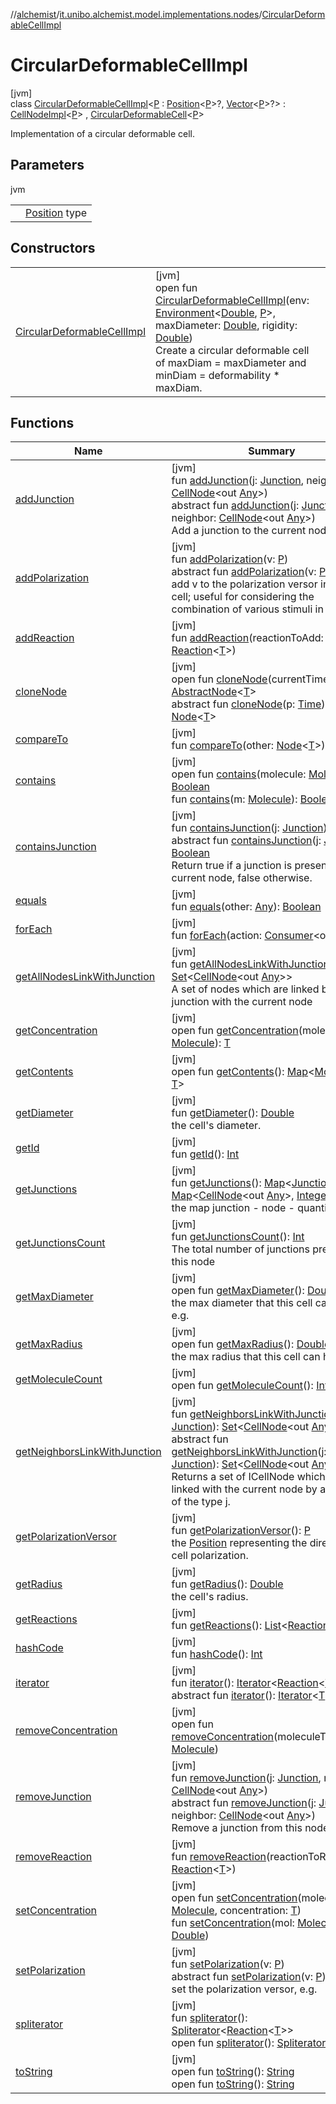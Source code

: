 //[alchemist](../../../index.md)/[it.unibo.alchemist.model.implementations.nodes](../index.md)/[CircularDeformableCellImpl](index.md)

# CircularDeformableCellImpl

[jvm]\
class [CircularDeformableCellImpl](index.md)<[P](index.md) : [Position](../../it.unibo.alchemist.model.interfaces/-position/index.md)<[P](../../it.unibo.alchemist.model/-biochemistry-incarnation/index.md)>?, [Vector](../../it.unibo.alchemist.model.interfaces.geometry/-vector/index.md)<[P](../../it.unibo.alchemist.model/-biochemistry-incarnation/index.md)>?> : [CellNodeImpl](../-cell-node-impl/index.md)<[P](../../it.unibo.alchemist.model/-biochemistry-incarnation/index.md)> , [CircularDeformableCell](../../it.unibo.alchemist.model.interfaces/-circular-deformable-cell/index.md)<[P](../../it.unibo.alchemist.model/-biochemistry-incarnation/index.md)> 

Implementation of a circular deformable cell.

## Parameters

jvm

| | |
|---|---|
| <P> | [Position](../../it.unibo.alchemist.model.interfaces/-position/index.md) type |

## Constructors

| | |
|---|---|
| [CircularDeformableCellImpl](-circular-deformable-cell-impl.md) | [jvm]<br>open fun [CircularDeformableCellImpl](-circular-deformable-cell-impl.md)(env: [Environment](../../it.unibo.alchemist.model.interfaces/-environment/index.md)<[Double](https://docs.oracle.com/javase/8/docs/api/java/lang/Double.html), [P](../../it.unibo.alchemist.model/-biochemistry-incarnation/index.md)>, maxDiameter: [Double](https://kotlinlang.org/api/latest/jvm/stdlib/kotlin/-double/index.html), rigidity: [Double](https://kotlinlang.org/api/latest/jvm/stdlib/kotlin/-double/index.html))<br>Create a circular deformable cell of maxDiam = maxDiameter and minDiam = deformability * maxDiam. |

## Functions

| Name | Summary |
|---|---|
| [addJunction](../-cell-node-impl/add-junction.md) | [jvm]<br>fun [addJunction](../-cell-node-impl/add-junction.md)(j: [Junction](../../it.unibo.alchemist.model.implementations.molecules/-junction/index.md), neighbor: [CellNode](../../it.unibo.alchemist.model.interfaces/-cell-node/index.md)<out [Any](https://kotlinlang.org/api/latest/jvm/stdlib/kotlin/-any/index.html)>)<br>abstract fun [addJunction](../../it.unibo.alchemist.model.interfaces/-cell-node/add-junction.md)(j: [Junction](../../it.unibo.alchemist.model.implementations.molecules/-junction/index.md), neighbor: [CellNode](../../it.unibo.alchemist.model.interfaces/-cell-node/index.md)<out [Any](https://kotlinlang.org/api/latest/jvm/stdlib/kotlin/-any/index.html)>)<br>Add a junction to the current node. |
| [addPolarization](../-cell-node-impl/add-polarization.md) | [jvm]<br>fun [addPolarization](../-cell-node-impl/add-polarization.md)(v: [P](../../it.unibo.alchemist.model/-biochemistry-incarnation/index.md))<br>abstract fun [addPolarization](../../it.unibo.alchemist.model.interfaces/-cell-node/add-polarization.md)(v: [P](../../it.unibo.alchemist.model/-biochemistry-incarnation/index.md))<br>add v to the polarization versor inside the cell; useful for considering the combination of various stimuli in a cell. |
| [addReaction](../-abstract-node/add-reaction.md) | [jvm]<br>fun [addReaction](../-abstract-node/add-reaction.md)(reactionToAdd: [Reaction](../../it.unibo.alchemist.model.interfaces/-reaction/index.md)<[T](../../it.unibo.alchemist.model.implementations.conditions/-generic-molecule-present/index.md)>) |
| [cloneNode](../-abstract-node/clone-node.md) | [jvm]<br>open fun [cloneNode](../-abstract-node/clone-node.md)(currentTime: [Time](../../it.unibo.alchemist.model.interfaces/-time/index.md)): [AbstractNode](../-abstract-node/index.md)<[T](../../it.unibo.alchemist.model.implementations.conditions/-generic-molecule-present/index.md)><br>abstract fun [cloneNode](../../it.unibo.alchemist.model.interfaces/-node/clone-node.md)(p: [Time](../../it.unibo.alchemist.model.interfaces/-time/index.md)): [Node](../../it.unibo.alchemist.model.interfaces/-node/index.md)<[T](../../it.unibo.alchemist.model.implementations.conditions/-generic-molecule-present/index.md)> |
| [compareTo](../-abstract-node/compare-to.md) | [jvm]<br>fun [compareTo](../-abstract-node/compare-to.md)(other: [Node](../../it.unibo.alchemist.model.interfaces/-node/index.md)<[T](../../it.unibo.alchemist.model.implementations.conditions/-generic-molecule-present/index.md)>): [Int](https://kotlinlang.org/api/latest/jvm/stdlib/kotlin/-int/index.html) |
| [contains](../-abstract-node/contains.md) | [jvm]<br>open fun [contains](../-abstract-node/contains.md)(molecule: [Molecule](../../it.unibo.alchemist.model.interfaces/-molecule/index.md)): [Boolean](https://kotlinlang.org/api/latest/jvm/stdlib/kotlin/-boolean/index.html)<br>fun [contains](../-cell-node-impl/contains.md)(m: [Molecule](../../it.unibo.alchemist.model.interfaces/-molecule/index.md)): [Boolean](https://kotlinlang.org/api/latest/jvm/stdlib/kotlin/-boolean/index.html) |
| [containsJunction](../-cell-node-impl/contains-junction.md) | [jvm]<br>fun [containsJunction](../-cell-node-impl/contains-junction.md)(j: [Junction](../../it.unibo.alchemist.model.implementations.molecules/-junction/index.md)): [Boolean](https://kotlinlang.org/api/latest/jvm/stdlib/kotlin/-boolean/index.html)<br>abstract fun [containsJunction](../../it.unibo.alchemist.model.interfaces/-cell-node/contains-junction.md)(j: [Junction](../../it.unibo.alchemist.model.implementations.molecules/-junction/index.md)): [Boolean](https://kotlinlang.org/api/latest/jvm/stdlib/kotlin/-boolean/index.html)<br>Return true if a junction is present in the current node, false otherwise. |
| [equals](../-abstract-node/equals.md) | [jvm]<br>fun [equals](../-abstract-node/equals.md)(other: [Any](https://kotlinlang.org/api/latest/jvm/stdlib/kotlin/-any/index.html)): [Boolean](https://kotlinlang.org/api/latest/jvm/stdlib/kotlin/-boolean/index.html) |
| [forEach](../-abstract-node/for-each.md) | [jvm]<br>fun [forEach](../-abstract-node/for-each.md)(action: [Consumer](https://docs.oracle.com/javase/8/docs/api/java/util/function/Consumer.html)<out [Any](https://kotlinlang.org/api/latest/jvm/stdlib/kotlin/-any/index.html)>) |
| [getAllNodesLinkWithJunction](../-cell-node-impl/get-all-nodes-link-with-junction.md) | [jvm]<br>fun [getAllNodesLinkWithJunction](../-cell-node-impl/get-all-nodes-link-with-junction.md)(): [Set](https://docs.oracle.com/javase/8/docs/api/java/util/Set.html)<[CellNode](../../it.unibo.alchemist.model.interfaces/-cell-node/index.md)<out [Any](https://kotlinlang.org/api/latest/jvm/stdlib/kotlin/-any/index.html)>><br>A set of nodes which are linked by a junction with the current node |
| [getConcentration](../-abstract-node/get-concentration.md) | [jvm]<br>open fun [getConcentration](../-abstract-node/get-concentration.md)(molecule: [Molecule](../../it.unibo.alchemist.model.interfaces/-molecule/index.md)): [T](../../it.unibo.alchemist.model.implementations.conditions/-generic-molecule-present/index.md) |
| [getContents](../-abstract-node/get-contents.md) | [jvm]<br>open fun [getContents](../-abstract-node/get-contents.md)(): [Map](https://docs.oracle.com/javase/8/docs/api/java/util/Map.html)<[Molecule](../../it.unibo.alchemist.model.interfaces/-molecule/index.md), [T](../../it.unibo.alchemist.model.implementations.conditions/-generic-molecule-present/index.md)> |
| [getDiameter](index.md#956131525%2FFunctions%2F-267951372) | [jvm]<br>fun [getDiameter](index.md#956131525%2FFunctions%2F-267951372)(): [Double](https://kotlinlang.org/api/latest/jvm/stdlib/kotlin/-double/index.html)<br>the cell's diameter. |
| [getId](../-homogeneous-physical-pedestrian2-d/index.md#2063123767%2FFunctions%2F-267951372) | [jvm]<br>fun [getId](../-homogeneous-physical-pedestrian2-d/index.md#2063123767%2FFunctions%2F-267951372)(): [Int](https://kotlinlang.org/api/latest/jvm/stdlib/kotlin/-int/index.html) |
| [getJunctions](index.md#2027351721%2FFunctions%2F-267951372) | [jvm]<br>fun [getJunctions](index.md#2027351721%2FFunctions%2F-267951372)(): [Map](https://docs.oracle.com/javase/8/docs/api/java/util/Map.html)<[Junction](../../it.unibo.alchemist.model.implementations.molecules/-junction/index.md), [Map](https://docs.oracle.com/javase/8/docs/api/java/util/Map.html)<[CellNode](../../it.unibo.alchemist.model.interfaces/-cell-node/index.md)<out [Any](https://kotlinlang.org/api/latest/jvm/stdlib/kotlin/-any/index.html)>, [Integer](https://docs.oracle.com/javase/8/docs/api/java/lang/Integer.html)>><br>the map junction - node - quantity |
| [getJunctionsCount](../-cell-node-impl/get-junctions-count.md) | [jvm]<br>fun [getJunctionsCount](../-cell-node-impl/get-junctions-count.md)(): [Int](https://kotlinlang.org/api/latest/jvm/stdlib/kotlin/-int/index.html)<br>The total number of junctions presents in this node |
| [getMaxDiameter](get-max-diameter.md) | [jvm]<br>open fun [getMaxDiameter](get-max-diameter.md)(): [Double](https://kotlinlang.org/api/latest/jvm/stdlib/kotlin/-double/index.html)<br>the max diameter that this cell can have, e.g. |
| [getMaxRadius](get-max-radius.md) | [jvm]<br>open fun [getMaxRadius](get-max-radius.md)(): [Double](https://kotlinlang.org/api/latest/jvm/stdlib/kotlin/-double/index.html)<br>the max radius that this cell can have, e.g. |
| [getMoleculeCount](../-abstract-node/get-molecule-count.md) | [jvm]<br>open fun [getMoleculeCount](../-abstract-node/get-molecule-count.md)(): [Int](https://kotlinlang.org/api/latest/jvm/stdlib/kotlin/-int/index.html) |
| [getNeighborsLinkWithJunction](../-cell-node-impl/get-neighbors-link-with-junction.md) | [jvm]<br>fun [getNeighborsLinkWithJunction](../-cell-node-impl/get-neighbors-link-with-junction.md)(j: [Junction](../../it.unibo.alchemist.model.implementations.molecules/-junction/index.md)): [Set](https://docs.oracle.com/javase/8/docs/api/java/util/Set.html)<[CellNode](../../it.unibo.alchemist.model.interfaces/-cell-node/index.md)<out [Any](https://kotlinlang.org/api/latest/jvm/stdlib/kotlin/-any/index.html)>><br>abstract fun [getNeighborsLinkWithJunction](../../it.unibo.alchemist.model.interfaces/-cell-node/get-neighbors-link-with-junction.md)(j: [Junction](../../it.unibo.alchemist.model.implementations.molecules/-junction/index.md)): [Set](https://docs.oracle.com/javase/8/docs/api/java/util/Set.html)<[CellNode](../../it.unibo.alchemist.model.interfaces/-cell-node/index.md)<out [Any](https://kotlinlang.org/api/latest/jvm/stdlib/kotlin/-any/index.html)>><br>Returns a set of ICellNode which are linked with the current node by a junction of the type j. |
| [getPolarizationVersor](index.md#195807865%2FFunctions%2F-267951372) | [jvm]<br>fun [getPolarizationVersor](index.md#195807865%2FFunctions%2F-267951372)(): [P](../../it.unibo.alchemist.model/-biochemistry-incarnation/index.md)<br>the [Position](../../it.unibo.alchemist.model.interfaces/-position/index.md) representing the direction of cell polarization. |
| [getRadius](../-cell-node-impl/get-radius.md) | [jvm]<br>fun [getRadius](../-cell-node-impl/get-radius.md)(): [Double](https://kotlinlang.org/api/latest/jvm/stdlib/kotlin/-double/index.html)<br>the cell's radius. |
| [getReactions](../-homogeneous-physical-pedestrian2-d/index.md#-301186114%2FFunctions%2F-267951372) | [jvm]<br>fun [getReactions](../-homogeneous-physical-pedestrian2-d/index.md#-301186114%2FFunctions%2F-267951372)(): [List](https://docs.oracle.com/javase/8/docs/api/java/util/List.html)<[Reaction](../../it.unibo.alchemist.model.interfaces/-reaction/index.md)<[T](../../it.unibo.alchemist.model.implementations.conditions/-generic-molecule-present/index.md)>> |
| [hashCode](../-abstract-node/hash-code.md) | [jvm]<br>fun [hashCode](../-abstract-node/hash-code.md)(): [Int](https://kotlinlang.org/api/latest/jvm/stdlib/kotlin/-int/index.html) |
| [iterator](../-abstract-node/iterator.md) | [jvm]<br>fun [iterator](../-abstract-node/iterator.md)(): [Iterator](https://docs.oracle.com/javase/8/docs/api/java/util/Iterator.html)<[Reaction](../../it.unibo.alchemist.model.interfaces/-reaction/index.md)<[T](../../it.unibo.alchemist.model.implementations.conditions/-generic-molecule-present/index.md)>><br>abstract fun [iterator](../../it.unibo.alchemist.loader.variables/-arbitrary-variable/index.md#-1606146105%2FFunctions%2F-267951372)(): [Iterator](https://docs.oracle.com/javase/8/docs/api/java/util/Iterator.html)<[T](../../it.unibo.alchemist.model.implementations.conditions/-generic-molecule-present/index.md)> |
| [removeConcentration](../-abstract-node/remove-concentration.md) | [jvm]<br>open fun [removeConcentration](../-abstract-node/remove-concentration.md)(moleculeToRemove: [Molecule](../../it.unibo.alchemist.model.interfaces/-molecule/index.md)) |
| [removeJunction](../-cell-node-impl/remove-junction.md) | [jvm]<br>fun [removeJunction](../-cell-node-impl/remove-junction.md)(j: [Junction](../../it.unibo.alchemist.model.implementations.molecules/-junction/index.md), neighbor: [CellNode](../../it.unibo.alchemist.model.interfaces/-cell-node/index.md)<out [Any](https://kotlinlang.org/api/latest/jvm/stdlib/kotlin/-any/index.html)>)<br>abstract fun [removeJunction](../../it.unibo.alchemist.model.interfaces/-cell-node/remove-junction.md)(j: [Junction](../../it.unibo.alchemist.model.implementations.molecules/-junction/index.md), neighbor: [CellNode](../../it.unibo.alchemist.model.interfaces/-cell-node/index.md)<out [Any](https://kotlinlang.org/api/latest/jvm/stdlib/kotlin/-any/index.html)>)<br>Remove a junction from this node. |
| [removeReaction](../-abstract-node/remove-reaction.md) | [jvm]<br>fun [removeReaction](../-abstract-node/remove-reaction.md)(reactionToRemove: [Reaction](../../it.unibo.alchemist.model.interfaces/-reaction/index.md)<[T](../../it.unibo.alchemist.model.implementations.conditions/-generic-molecule-present/index.md)>) |
| [setConcentration](../-abstract-node/set-concentration.md) | [jvm]<br>open fun [setConcentration](../-abstract-node/set-concentration.md)(molecule: [Molecule](../../it.unibo.alchemist.model.interfaces/-molecule/index.md), concentration: [T](../../it.unibo.alchemist.model.implementations.conditions/-generic-molecule-present/index.md))<br>fun [setConcentration](../-cell-node-impl/set-concentration.md)(mol: [Molecule](../../it.unibo.alchemist.model.interfaces/-molecule/index.md), c: [Double](https://docs.oracle.com/javase/8/docs/api/java/lang/Double.html)) |
| [setPolarization](../-cell-node-impl/set-polarization.md) | [jvm]<br>fun [setPolarization](../-cell-node-impl/set-polarization.md)(v: [P](../../it.unibo.alchemist.model/-biochemistry-incarnation/index.md))<br>abstract fun [setPolarization](../../it.unibo.alchemist.model.interfaces/-cell-node/set-polarization.md)(v: [P](../../it.unibo.alchemist.model/-biochemistry-incarnation/index.md))<br>set the polarization versor, e.g. |
| [spliterator](../-abstract-node/spliterator.md) | [jvm]<br>fun [spliterator](../-abstract-node/spliterator.md)(): [Spliterator](https://docs.oracle.com/javase/8/docs/api/java/util/Spliterator.html)<[Reaction](../../it.unibo.alchemist.model.interfaces/-reaction/index.md)<[T](../../it.unibo.alchemist.model.implementations.conditions/-generic-molecule-present/index.md)>><br>open fun [spliterator](../../it.unibo.alchemist.expressions.implementations/-list-tree-node/index.md#-677603448%2FFunctions%2F-267951372)(): [Spliterator](https://docs.oracle.com/javase/8/docs/api/java/util/Spliterator.html)<[T](../../it.unibo.alchemist.model.implementations.conditions/-generic-molecule-present/index.md)> |
| [toString](../-abstract-node/to-string.md) | [jvm]<br>open fun [toString](../-abstract-node/to-string.md)(): [String](https://docs.oracle.com/javase/8/docs/api/java/lang/String.html)<br>open fun [toString](../-cell-node-impl/to-string.md)(): [String](https://docs.oracle.com/javase/8/docs/api/java/lang/String.html) |
